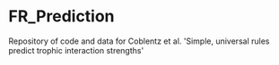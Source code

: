 # FR_Prediction
Repository of code and data for Coblentz et al. 'Simple, universal rules predict trophic interaction strengths'

